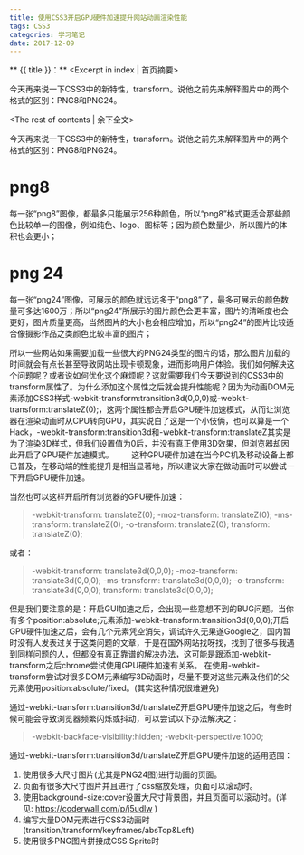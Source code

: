 ```yaml
---
title: 使用CSS3开启GPU硬件加速提升网站动画渲染性能
tags: CSS3
categories: 学习笔记
date: 2017-12-09
---
```

** {{ title }}：** <Excerpt in index | 首页摘要>

今天再来说一下CSS3中的新特性，transform。说他之前先来解释图片中的两个格式的区别：PNG8和PNG24。
<!-- more -->
<The rest of contents | 余下全文>

今天再来说一下CSS3中的新特性，transform。说他之前先来解释图片中的两个格式的区别：PNG8和PNG24。
# png8
每一张“png8”图像，都最多只能展示256种颜色，所以“png8”格式更适合那些颜色比较单一的图像，例如纯色、logo、图标等；因为颜色数量少，所以图片的体积也会更小；
# png 24
每一张“png24”图像，可展示的颜色就远远多于“png8”了，最多可展示的颜色数量可多达1600万；所以“png24”所展示的图片颜色会更丰富，图片的清晰度也会更好，图片质量更高，当然图片的大小也会相应增加，所以“png24”的图片比较适合像摄影作品之类颜色比较丰富的图片；

所以一些网站如果需要加载一些很大的PNG24类型的图片的话，那么图片加载的时间就会有点长甚至导致网站出现卡顿现象，进而影响用户体验。我们如何解决这个问题呢？或者说如何优化这个麻烦呢？这就需要我们今天要说到的CSS3中的transform属性了。为什么添加这个属性之后就会提升性能呢？因为为动画DOM元素添加CSS3样式-webkit-transform:transition3d(0,0,0)或-webkit-transform:translateZ(0);，这两个属性都会开启GPU硬件加速模式，从而让浏览器在渲染动画时从CPU转向GPU，其实说白了这是一个小伎俩，也可以算是一个Hack，-webkit-transform:transition3d和-webkit-transform:translateZ其实是为了渲染3D样式，但我们设置值为0后，并没有真正使用3D效果，但浏览器却因此开启了GPU硬件加速模式。
　　这种GPU硬件加速在当今PC机及移动设备上都已普及，在移动端的性能提升是相当显著地，所以建议大家在做动画时可以尝试一下开启GPU硬件加速。

当然也可以这样开启所有浏览器的GPU硬件加速：

>-webkit-transform: translateZ(0);
-moz-transform: translateZ(0);
-ms-transform: translateZ(0);
-o-transform: translateZ(0);
transform: translateZ(0);

或者：

>-webkit-transform: translate3d(0,0,0);
-moz-transform: translate3d(0,0,0);
-ms-transform: translate3d(0,0,0);
-o-transform: translate3d(0,0,0);
transform: translate3d(0,0,0);

但是我们要注意的是：开启GUI加速之后，会出现一些意想不到的BUG问题。当你有多个position:absolute;元素添加-webkit-transform:transition3d(0,0,0);开启GPU硬件加速之后，会有几个元素凭空消失，调试许久无果遂Google之，国内暂时没有人发表过关于这类问题的文章，于是在国外网站找呀找，找到了很多与我遇到同样问题的人，但都没有真正靠谱的解决办法，这可能是跟添加-webkit-transform之后chrome尝试使用GPU硬件加速有关系。
在使用-webkit-transform尝试对很多DOM元素编写3D动画时，尽量不要对这些元素及他们的父元素使用position:absolute/fixed。(其实这种情况很难避免)

通过-webkit-transform:transition3d/translateZ开启GPU硬件加速之后，有些时候可能会导致浏览器频繁闪烁或抖动，可以尝试以下办法解决之：
>-webkit-backface-visibility:hidden;
-webkit-perspective:1000;

通过-webkit-transform:transition3d/translateZ开启GPU硬件加速的适用范围：

1. 使用很多大尺寸图片(尤其是PNG24图)进行动画的页面。
2. 页面有很多大尺寸图片并且进行了css缩放处理，页面可以滚动时。
3. 使用background-size:cover设置大尺寸背景图，并且页面可以滚动时。(详见: <https://coderwall.com/p/j5udlw> )
4. 编写大量DOM元素进行CSS3动画时(transition/transform/keyframes/absTop&Left)
5. 使用很多PNG图片拼接成CSS Sprite时